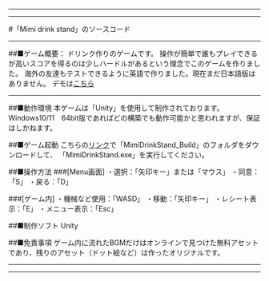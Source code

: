 --------------------------------------------------------------------
--------------------------------------------------------------------

#「Mimi drink stand」のソースコード

--------------------------------------------------------------------
##■ゲーム概要：
ドリンク作りのゲームです。
操作が簡単で誰もプレイできるが高いスコアを得るのは少しハードルがあるという理念でこのゲームを作りました。
海外の友達もテストできるように英語で作りました。現在まだ日本語版はありません。
デモは[こちら](https://youtu.be/vasifydJED4)

--------------------------------------------------------------------
##■動作環境
本ゲームは「Unity」を使用して制作されております。
Windows10/11　64bit版であればどの構築でも動作可能かと思われますが、保証はしかねます。

##■ゲーム起動
こちらの[リンク](https://drive.google.com/drive/folders/1Da7Dz57E3thokJWC4g4laN6heWmctO1G?usp=drive_link)で「MimiDrinkStand_Build」のフォルダをダウンロードして、
「MimiDrinkStand.exe」を実行してください。

##■操作方法
###[Menu画面]
・選択：「矢印キー」または「マウス」
・同意：「S」
・戻る：「D」

###[ゲーム内]
・機械など使用：「WASD」
・移動：「矢印キー」
・レシート表示：「E」
・メニュー表示：「Esc」

##■制作ソフト
Unity

##■免責事項
ゲーム内に流れたBGMだけはオンラインで見つけた無料アセットであり、残りのアセット（ドット絵など）は作ったオリジナルです。

--------------------------------------------------------------------
--------------------------------------------------------------------
